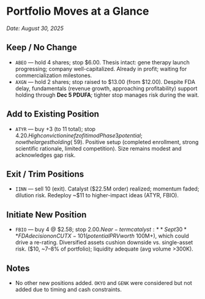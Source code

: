 # Portfolio Moves at a Glance

_Date: August 30, 2025_

## Keep / No Change
- `ABEO` — hold 4 shares; stop $6.00. Thesis intact: gene therapy launch progressing; company well-capitalized. Already in profit; waiting for commercialization milestones.
- `AXGN` — hold 2 shares; stop raised to $13.00 (from $12.00). Despite FDA delay, fundamentals (revenue growth, approaching profitability) support holding through **Dec 5 PDUFA**; tighter stop manages risk during the wait.

## Add to Existing Position
- `ATYR` — buy +3 (to 11 total); stop $4.20. High conviction in efzofitimod Phase 3 potential; now the largest holding (~$59). Positive setup (completed enrollment, strong scientific rationale, limited competition). Size remains modest and acknowledges gap risk.

## Exit / Trim Positions
- `IINN` — sell 10 (exit). Catalyst ($22.5M order) realized; momentum faded; dilution risk. Redeploy ~\$11 to higher-impact ideas (ATYR, FBIO).

## Initiate New Position
- `FBIO` — buy 4 @ $2.58; stop $2.00. Near-term catalyst: **Sept 30** FDA decision on CUTX-101 (potential PRV worth ~$100M+), which could drive a re-rating. Diversified assets cushion downside vs. single-asset risk. ($10, ~7–8% of portfolio); liquidity adequate (avg volume >300K).

## Notes
- No other new positions added. `OKYO` and `GENK` were considered but not added due to timing and cash constraints.
